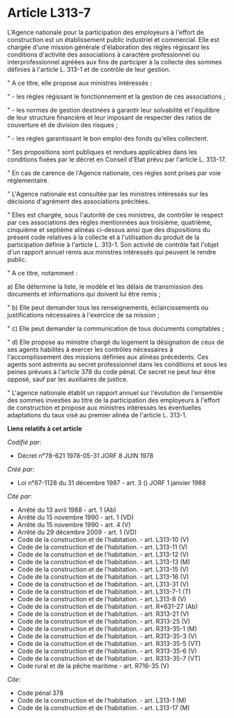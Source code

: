 # Article L313-7

L'Agence nationale pour la participation des employeurs à l'effort de construction est un établissement public industriel et
commercial. Elle est chargée d'une mission générale d'élaboration des règles régissant les conditions d'activité des
associations à caractère professionnel ou interprofessionnel agréées aux fins de participer à la collecte des sommes définies
à l'article L. 313-1 et de contrôle de leur gestion.

" A ce titre, elle propose aux ministres intéressés :

" - les règles régissant le fonctionnement et la gestion de ces associations ;

" - les normes de gestion destinées à garantir leur solvabilité et l'équilibre de leur structure financière et leur imposant
de respecter des ratios de couverture et de division des risques ;

" - les règles garantissant le bon emploi des fonds qu'elles collectent.

" Ses propositions sont publiques et rendues applicables dans les conditions fixées par le décret en Conseil d'Etat prévu par
l'article L. 313-17.

" En cas de carence de l'Agence nationale, ces règles sont prises par voie réglementaire.

" L'Agence nationale est consultée par les ministres intéressés sur les décisions d'agrément des associations précitées.

" Elles est chargée, sous l'autorité de ces ministres, de contrôler le respect par ces associations des règles mentionnées
aux troisième, quatrième, cinquième et septième alinéas ci-dessus ainsi que des dispositions du présent code relatives à la
collecte et à l'utilisation du produit de la participation définie à l'article L. 313-1. Son activité de contrôle fait
l'objet d'un rapport annuel remis aux ministres intéressés qui peuvent le rendre public.

" A ce titre, notamment :

a) Elle détermine la liste, le modèle et les délais de transmission des documents et informations qui doivent lui être
remis ;

" b) Elle peut demander tous les renseignements, éclaircissements ou justifications nécessaires à l'exercice de sa mission ;

" c) Elle peut demander la communication de tous documents comptables ;

" d) Elle propose au ministre chargé du logement la désignation de ceux de ses agents habilités à exercer les contrôles
nécessaires à l'accomplissement des missions définies aux alinéas précédents. Ces agents sont astreints au secret
professionnel dans les conditions et sous les peines prévues à l'article 378 du code pénal. Ce secret ne peut leur être
opposé, sauf par les auxiliaires de justice.

" L'agence nationale établit un rapport annuel sur l'évolution de l'ensemble des sommes investies au titre de la
participation des employeurs à l'effort de construction et propose aux ministres intéressés les éventuelles adaptations du
taux visé au premier alinéa de l'article L. 313-1.

**Liens relatifs à cet article**

_Codifié par_:

  - Décret n°78-621 1978-05-31 JORF 8 JUIN 1978

_Créé par_:

  - Loi n°87-1128 du 31 décembre 1987 - art. 3 () JORF 1 janvier 1988

_Cité par_:

  - Arrêté du 13 avril 1988 - art. 1 (Ab)
  - Arrêté du 15 novembre 1990 - art. 1 (VD)
  - Arrêté du 15 novembre 1990 - art. 4 (V)
  - Arrêté du 29 décembre 2009 - art. 1 (VD)
  - Code de la construction et de l'habitation. - art. L313-10 (V)
  - Code de la construction et de l'habitation. - art. L313-11 (V)
  - Code de la construction et de l'habitation. - art. L313-12 (V)
  - Code de la construction et de l'habitation. - art. L313-13 (M)
  - Code de la construction et de l'habitation. - art. L313-15 (V)
  - Code de la construction et de l'habitation. - art. L313-16 (V)
  - Code de la construction et de l'habitation. - art. L313-31 (V)
  - Code de la construction et de l'habitation. - art. L313-7-1 (T)
  - Code de la construction et de l'habitation. - art. L313-8 (V)
  - Code de la construction et de l'habitation. - art. R*631-27 (Ab)
  - Code de la construction et de l'habitation. - art. R313-21 (V)
  - Code de la construction et de l'habitation. - art. R313-25 (V)
  - Code de la construction et de l'habitation. - art. R313-35-1 (M)
  - Code de la construction et de l'habitation. - art. R313-35-3 (V)
  - Code de la construction et de l'habitation. - art. R313-35-5 (VT)
  - Code de la construction et de l'habitation. - art. R313-35-6 (V)
  - Code de la construction et de l'habitation. - art. R313-35-7 (VT)
  - Code rural et de la pêche maritime - art. R716-35 (V)

_Cite_:

  - Code pénal 378
  - Code de la construction et de l'habitation. - art. L313-1 (M)
  - Code de la construction et de l'habitation. - art. L313-17 (M)
